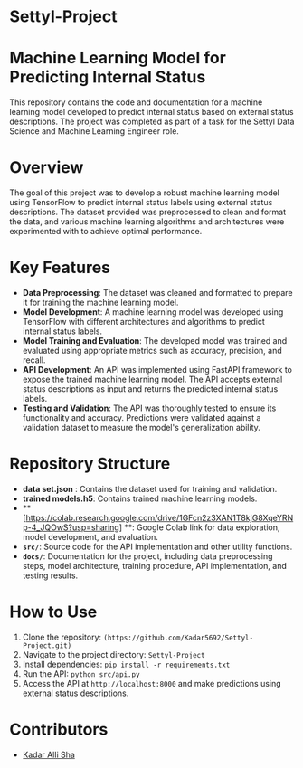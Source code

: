 # Settyl-Project

# Machine Learning Model for Predicting Internal Status

This repository contains the code and documentation for a machine learning model developed to predict internal status based on external status descriptions. The project was completed as part of a task for the Settyl Data Science and Machine Learning Engineer role.

# Overview

The goal of this project was to develop a robust machine learning model using TensorFlow to predict internal status labels using external status descriptions. The dataset provided was preprocessed to clean and format the data, and various machine learning algorithms and architectures were experimented with to achieve optimal performance.

# Key Features

- **Data Preprocessing**: The dataset was cleaned and formatted to prepare it for training the machine learning model.
- **Model Development**: A machine learning model was developed using TensorFlow with different architectures and algorithms to predict internal status labels.
- **Model Training and Evaluation**: The developed model was trained and evaluated using appropriate metrics such as accuracy, precision, and recall.
- **API Development**: An API was implemented using FastAPI framework to expose the trained machine learning model. The API accepts external status descriptions as input and returns the predicted internal status labels.
- **Testing and Validation**: The API was thoroughly tested to ensure its functionality and accuracy. Predictions were validated against a validation dataset to measure the model's generalization ability.

# Repository Structure

- **data set.json** : Contains the dataset used for training and validation.
- **trained models.h5**: Contains trained machine learning models.
- ** [https://colab.research.google.com/drive/1GFcn2z3XAN1T8kjG8XqeYRNp-4_JQOwS?usp=sharing] **: Google Colab link for data exploration, model development, and evaluation.
- **`src/`**: Source code for the API implementation and other utility functions.
- **`docs/`**: Documentation for the project, including data preprocessing steps, model architecture, training procedure, API implementation, and testing results.

# How to Use

1. Clone the repository: `(https://github.com/Kadar5692/Settyl-Project.git)`
2. Navigate to the project directory: `Settyl-Project`
3. Install dependencies: `pip install -r requirements.txt`
4. Run the API: `python src/api.py`
5. Access the API at `http://localhost:8000` and make predictions using external status descriptions.

# Contributors

- [Kadar Alli Sha](https://github.com/Kadar5692)
